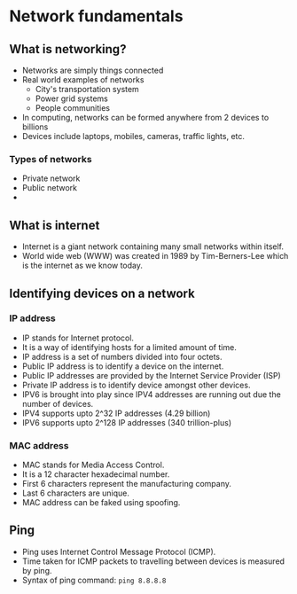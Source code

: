 # Network fundamentals

## What is networking?
- Networks are simply things connected
- Real world examples of networks
  - City's transportation system
  - Power grid systems
  - People communities
 - In computing, networks can be formed anywhere from 2 devices to billions
 - Devices include laptops, mobiles, cameras, traffic lights, etc.

### Types of networks
- Private network
- Public network
- 
## What is internet
- Internet is a giant network containing many small networks within itself.
- World wide web (WWW) was created in 1989 by Tim-Berners-Lee which is the internet as we know today.

## Identifying devices on a network

### IP address
- IP stands for Internet protocol.
- It is a way of identifying hosts for a limited amount of time.
- IP address is a set of numbers divided into four octets.
- Public IP address is to identify a device on the internet.
- Public IP addresses are provided by the Internet Service Provider (ISP)
- Private IP address is to identify device amongst other devices.
- IPV6 is brought into play since IPV4 addresses are running out due the number of devices.
- IPV4 supports upto 2^32 IP addresses (4.29 billion)
- IPV6 supports upto 2^128 IP addresses (340 trillion-plus)

### MAC address
- MAC stands for Media Access Control.
- It is a 12 character hexadecimal number.
- First 6 characters represent the manufacturing company.
- Last 6 characters are unique.
- MAC address can be faked using spoofing.

## Ping
- Ping uses Internet Control Message Protocol (ICMP).
- Time taken for ICMP packets to travelling between devices is measured by ping.
- Syntax of ping command: `ping 8.8.8.8`

